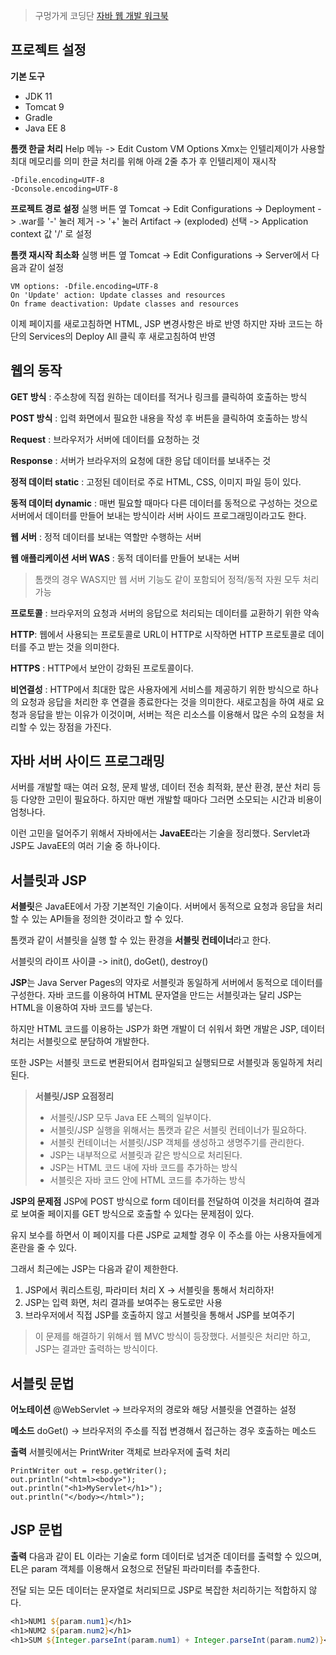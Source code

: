 ﻿
> 구멍가게 코딩단 [자바 웹 개발 워크북](http://www.yes24.com/Product/Goods/111136639)

## 프로젝트 설정

**기본 도구**
- JDK 11
- Tomcat 9
- Gradle
- Java EE 8

**톰캣 한글 처리**
Help 메뉴 -> Edit Custom VM Options
Xmx는 인텔리제이가 사용할 최대 메모리를 의미
한글 처리를 위해 아래 2줄 추가 후 인텔리제이 재시작
```
-Dfile.encoding=UTF-8
-Dconsole.encoding=UTF-8
```

**프로젝트 경로 설정**
실행 버튼 옆 Tomcat
-> Edit Configurations
-> Deployment
-> .war를 '-' 눌러 제거
-> '+' 눌러 Artifact
-> (exploded) 선택
-> Application context 값 '/' 로 설정

**톰캣 재시작 최소화**
실행 버튼 옆 Tomcat
-> Edit Configurations
-> Server에서 다음과 같이 설정
```
VM options: -Dfile.encoding=UTF-8
On 'Update' action: Update classes and resources
On frame deactivation: Update classes and resources
```
이제 페이지를 새로고침하면 HTML, JSP 변경사항은 바로 반영
하지만 자바 코드는 하단의 Services의 Deploy All 클릭 후 새로고침하여 반영

## 웹의 동작
**GET 방식** : 주소창에 직접 원하는 데이터를 적거나 링크를 클릭하여 호출하는 방식

**POST  방식** : 입력 화면에서 필요한 내용을 작성 후 버튼을 클릭하여 호출하는 방식

**Request** : 브라우저가 서버에 데이터를 요청하는 것

**Response** : 서버가 브라우저의 요청에 대한 응답 데이터를 보내주는 것

**정적 데이터 static** : 고정된 데이터로 주로 HTML, CSS, 이미지 파일 등이 있다.

**동적 데이터 dynamic** : 매번 필요할 때마다 다른 데이터를 동적으로 구성하는 것으로 서버에서 데이터를 만들어 보내는 방식이라 서버 사이드 프로그래밍이라고도 한다.

**웹 서버** : 정적 데이터를 보내는 역할만 수행하는 서버

**웹 애플리케이션 서버 WAS** : 동적 데이터를 만들어 보내는 서버

> 톰캣의 경우 WAS지만 웹 서버 기능도 같이 포함되어 정적/동적 자원 모두 처리 가능

**프로토콜** : 브라우저의 요청과 서버의 응답으로 처리되는 데이터를 교환하기 위한 약속

**HTTP**: 웹에서 사용되는 프로토콜로 URL이 HTTP로 시작하면 HTTP 프로토콜로 데이터를 주고 받는 것을 의미한다.

**HTTPS** : HTTP에서 보안이 강화된 프로토콜이다.

**비연결성** : HTTP에서 최대한 많은 사용자에게 서비스를 제공하기 위한 방식으로 하나의 요청과 응답을 처리한 후 연결을 종료한다는 것을 의미한다. 새로고침을 하여 새로 요청과 응답을 받는 이유가 이것이며, 서버는 적은 리소스를 이용해서 많은 수의 요청을 처리할 수 있는 장점을 가진다.

## 자바 서버 사이드 프로그래밍
 서버를 개발할 때는 여러 요청, 문제 발생, 데이터 전송 최적화, 분산 환경, 분산 처리 등등 다양한 고민이 필요하다. 하지만 매번 개발할 때마다 그러면 소모되는 시간과 비용이 엄청나다.

이런 고민을 덜어주기 위해서 자바에서는 **JavaEE**라는 기술을 정리했다.
Servlet과 JSP도 JavaEE의 여러 기술 중 하나이다.

## 서블릿과 JSP
**서블릿**은 JavaEE에서 가장 기본적인 기술이다. 서버에서 동적으로 요청과 응답을 처리할 수 있는 API들을 정의한 것이라고 할 수 있다.

톰캣과 같이 서블릿을 실행 할 수 있는 환경을 **서블릿 컨테이너**라고 한다.

서블릿의 라이프 사이클 -> init(), doGet(), destroy()

**JSP**는 Java Server Pages의 약자로 서블릿과 동일하게 서버에서 동적으로 데이터를 구성한다. 자바 코드를 이용하여 HTML 문자열을 만드는 서블릿과는 달리 JSP는 HTML을 이용하여 자바 코드를 넣는다.

하지만 HTML 코드를 이용하는 JSP가 화면 개발이 더 쉬워서 화면 개발은 JSP, 데이터 처리는 서블릿으로 분담하여 개발한다.

또한 JSP는 서블릿 코드로 변환되어서 컴파일되고 실행되므로 서블릿과 동일하게 처리된다.

> **서블릿/JSP 요점정리**
> - 서블릿/JSP 모두 Java EE 스펙의 일부이다.
> - 서블릿/JSP 실행을 위해서는 톰캣과 같은 서블릿 컨테이너가 필요하다.
> - 서블릿 컨테이너는 서블릿/JSP 객체를 생성하고 생명주기를 관리한다.
> - JSP는 내부적으로 서블릿과 같은 방식으로 처리된다.
> - JSP는 HTML 코드 내에 자바 코드를 추가하는 방식
> - 서블릿은 자바 코드 안에 HTML 코드를 추가하는 방식

**JSP의 문제점**
JSP에 POST 방식으로 form 데이터를 전달하여 이것을 처리하여 결과로 보여줄 페이지를 
GET 방식으로 호출할 수 있다는 문제점이 있다.

유지 보수를 하면서 이 페이지를 다른 JSP로 교체할 경우 이 주소를 아는 사용자들에게 혼란을 줄 수 있다.

그래서 최근에는 JSP는 다음과 같이 제한한다.
1. JSP에서 쿼리스트링, 파라미터 처리 X -> 서블릿을 통해서 처리하자!
2. JSP는 입력 화면, 처리 결과를 보여주는 용도로만 사용
3. 브라우저에서 직접 JSP를 호출하지 않고 서블릿을 통해서 JSP를 보여주기

> 이 문제를 해결하기 위해서 웹 MVC 방식이 등장했다.
> 서블릿은 처리만 하고, JSP는 결과만 출력하는 방식이다.

## 서블릿 문법
**어노테이션**
@WebServlet -> 브라우저의 경로와 해당 서블릿을 연결하는 설정

**메소드**
doGet() -> 브라우저의 주소를 직접 변경해서 접근하는 경우 호출하는 메소드

**출력**
서블릿에서는 PrintWriter 객체로 브라우저에 출력 처리
```
PrintWriter out = resp.getWriter();  
out.println("<html><body>");  
out.println("<h1>MyServlet</h1>");  
out.println("</body></html>");
```

## JSP 문법
**출력**
다음과 같이 EL 이라는 기술로 form 데이터로 넘겨준 데이터를 출력할 수 있으며, EL은 param 객체를 이용해서 요청으로 전달된 파라미터를 추출한다.

전달 되는 모든 데이터는 문자열로 처리되므로 JSP로 복잡한 처리하기는 적합하지 않다.

```jsp
<h1>NUM1 ${param.num1}</h1>  
<h1>NUM2 ${param.num2}</h1>
<h1>SUM ${Integer.parseInt(param.num1) + Integer.parseInt(param.num2)}</h1>
```
